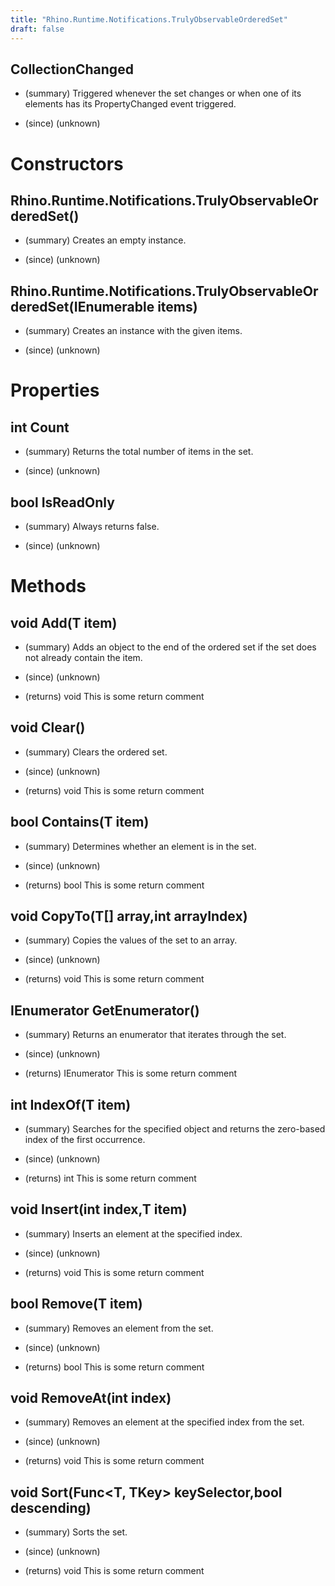 ```yaml
---
title: "Rhino.Runtime.Notifications.TrulyObservableOrderedSet"
draft: false
---
```


## CollectionChanged
- (summary) 
     Triggered whenever the set changes or when one of its elements has its PropertyChanged event triggered.
     
- (since) (unknown)
# Constructors
## Rhino.Runtime.Notifications.TrulyObservableOrderedSet()
- (summary) 
     Creates an empty instance.
     
- (since) (unknown)
## Rhino.Runtime.Notifications.TrulyObservableOrderedSet(IEnumerable<T> items)
- (summary) 
     Creates an instance with the given items.
     
- (since) (unknown)
# Properties
## int Count
- (summary) 
     Returns the total number of items in the set.
     
- (since) (unknown)
## bool IsReadOnly
- (summary) 
     Always returns false.
     
- (since) (unknown)
# Methods
## void Add(T item)
- (summary) 
     Adds an object to the end of the ordered set if the set does not already contain the item.
     
- (since) (unknown)
- (returns) void This is some return comment
## void Clear()
- (summary) 
     Clears the ordered set.
     
- (since) (unknown)
- (returns) void This is some return comment
## bool Contains(T item)
- (summary) 
     Determines whether an element is in the set.
     
- (since) (unknown)
- (returns) bool This is some return comment
## void CopyTo(T[] array,int arrayIndex)
- (summary) 
     Copies the values of the set to an array.
     
- (since) (unknown)
- (returns) void This is some return comment
## IEnumerator<T> GetEnumerator()
- (summary) 
     Returns an enumerator that iterates through the set.
     
- (since) (unknown)
- (returns) IEnumerator<T> This is some return comment
## int IndexOf(T item)
- (summary) 
     Searches for the specified object and returns the zero-based index of the first occurrence.
     
- (since) (unknown)
- (returns) int This is some return comment
## void Insert(int index,T item)
- (summary) 
     Inserts an element at the specified index.
     
- (since) (unknown)
- (returns) void This is some return comment
## bool Remove(T item)
- (summary) 
     Removes an element from the set.
     
- (since) (unknown)
- (returns) bool This is some return comment
## void RemoveAt(int index)
- (summary) 
     Removes an element at the specified index from the set.
     
- (since) (unknown)
- (returns) void This is some return comment
## void Sort(Func<T, TKey> keySelector,bool descending)
- (summary) 
     Sorts the set.
     
- (since) (unknown)
- (returns) void This is some return comment
